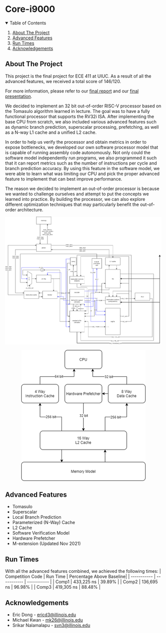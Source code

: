 # Core-i9000

<!-- TABLE OF CONTENTS -->
<details open="open">
  <summary>Table of Contents</summary>
  <ol>
    <li><a href="#about-the-project">About The Project</a></li>
    <li><a href="#advanced-features">Advanced Features</a></li>
    <li><a href="#run-times">Run Times</a></li>
    <li><a href="#acknowledgements">Acknowledgements</a></li>
  </ol>
</details>



<!-- ABOUT THE PROJECT -->
## About The Project
This project is the final project for ECE 411 at UIUC. As a result of all the advanced features, we received a total score of 146/120. 

For more information, please refer to our [final report](https://github.com/gnodipac886/Core-i9000/blob/superscalar/ECE%20411%20MP4%20Report.pdf) and our [final presentation](https://github.com/gnodipac886/Core-i9000/blob/superscalar/ECE%20411%20MP4%20Final%20Presentation.pdf).

We decided to implement an 32 bit out-of-order RISC-V processor based
on the Tomasulo algorithm learned in lecture. The goal was to have a fully functional processor
that supports the RV32i ISA. After implementing the base CPU from scratch, we also included
various advanced features such as dynamic branch prediction, superscalar processing,
prefetching, as well as a N-way L1 cache and a unified L2 cache.

In order to help us verify the processor and obtain metrics in order to expose bottlenecks,
we developed our own software processor model that is capable of running assembly code
autonomously. Not only could the software model independently run programs, we also
programmed it such that it can report metrics such as the number of instructions per cycle and
branch prediction accuracy. By using this feature in the software model, we were able to learn
what was limiting our CPU and pick the proper advanced feature to implement that can best
improve performance.

The reason we decided to implement an out-of-order processor is because we wanted to
challenge ourselves and attempt to put the concepts we learned into practice. By building the
processor, we can also explore different optimization techniques that may particularly benefit the
out-of-order architecture.

![CPU Design](https://github.com/gnodipac886/Core-i9000/blob/superscalar/design/CPU_diagram.png)
<p align="center">
  <img src="https://github.com/gnodipac886/Core-i9000/blob/superscalar/design/advanced_features_design.png">
</p>

<!-- Advanced Features -->
## Advanced Features
- Tomasulo
- Superscalar
- Local Branch Prediction
- Parameterized (N-Way) Cache
- L2 Cache
- Software Verification Model
- Hardware Prefetcher
- M-extension (Updated Nov 2021)

<!-- Run Times -->
## Run Times
With all the advanced features combined, we achieved the following times:
| Competition Code      | Run Time | Percentage Above Baseline|
| ----------- | ----------- | ----------- |
| Comp1   | 433,225 ns  | 39.89% |
| Comp2   | 136,695 ns  | 96.98% |
| Comp3   | 419,305 ns  | 88.48% |

<!-- ACKNOWLEDGEMENTS -->
## Acknowledgements
- Eric Dong - ericd3@illinois.edu
- Michael Kwan - mk26@illinois.edu
- Srikar Nalamalapu - svn3@illinois.edu

